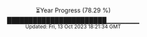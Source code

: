<p align="center">
⏳Year Progress (78.29 %) <br>
███████████████████████▁▁▁▁▁▁▁ <br>
<sub>Updated: Fri, 13 Oct 2023 18:21:34 GMT</sub>
</p>

